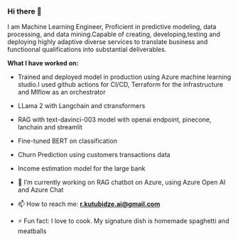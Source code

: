### Hi there 👋

I am Machine Learning Engineer, Proficient in predictive modeling, data processing, and data mining.Capable of creating, developing,testing and deploying highly adaptive diverse services to translate business and functioonal qualifications into substantial deliverables.

**What I have worked on:**
- Trained and deployed model in production using Azure machine learning studio.I used github actions for CI/CD,
  Terraform for the infrastructure and Mlflow as an orchestrator
- LLama 2 with Langchain and ctransformers
- RAG with text-davinci-003 model with openai endpoint, pinecone, lanchain and streamlit
- Fine-tuned BERT on classification
- Churn Prediction using customers transactions data
- Income estimation model for the large bank


- 🔭 I’m currently working on RAG chatbot on Azure, using Azure Open AI and Azure Chat
- 📫 How to reach me: **r.kutubidze.ai@gmail.com**
- ⚡ Fun fact: I love to cook. My signature dish is homemade spaghetti and meatballs

